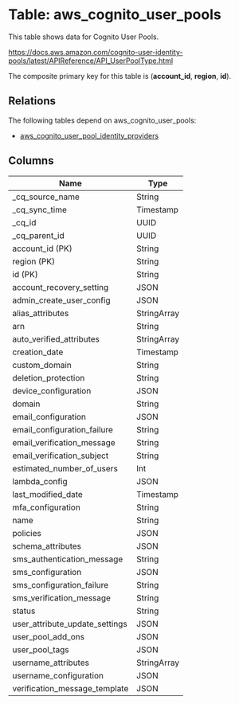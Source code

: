 # Table: aws_cognito_user_pools

This table shows data for Cognito User Pools.

https://docs.aws.amazon.com/cognito-user-identity-pools/latest/APIReference/API_UserPoolType.html

The composite primary key for this table is (**account_id**, **region**, **id**).

## Relations

The following tables depend on aws_cognito_user_pools:
  - [aws_cognito_user_pool_identity_providers](aws_cognito_user_pool_identity_providers)

## Columns

| Name          | Type          |
| ------------- | ------------- |
|_cq_source_name|String|
|_cq_sync_time|Timestamp|
|_cq_id|UUID|
|_cq_parent_id|UUID|
|account_id (PK)|String|
|region (PK)|String|
|id (PK)|String|
|account_recovery_setting|JSON|
|admin_create_user_config|JSON|
|alias_attributes|StringArray|
|arn|String|
|auto_verified_attributes|StringArray|
|creation_date|Timestamp|
|custom_domain|String|
|deletion_protection|String|
|device_configuration|JSON|
|domain|String|
|email_configuration|JSON|
|email_configuration_failure|String|
|email_verification_message|String|
|email_verification_subject|String|
|estimated_number_of_users|Int|
|lambda_config|JSON|
|last_modified_date|Timestamp|
|mfa_configuration|String|
|name|String|
|policies|JSON|
|schema_attributes|JSON|
|sms_authentication_message|String|
|sms_configuration|JSON|
|sms_configuration_failure|String|
|sms_verification_message|String|
|status|String|
|user_attribute_update_settings|JSON|
|user_pool_add_ons|JSON|
|user_pool_tags|JSON|
|username_attributes|StringArray|
|username_configuration|JSON|
|verification_message_template|JSON|